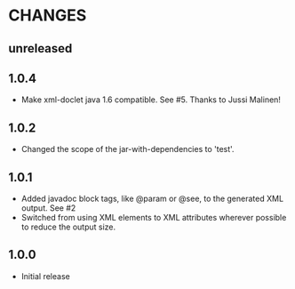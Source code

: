 CHANGES
=======

unreleased
----------

1.0.4
-----
* Make xml-doclet java 1.6 compatible. See #5. Thanks to Jussi Malinen!

1.0.2
-----
* Changed the scope of the jar-with-dependencies to 'test'.

1.0.1
-----
* Added javadoc block tags, like @param or @see, to the generated XML output. See #2
* Switched from using XML elements to XML attributes wherever possible to reduce the output size.

1.0.0
-----
* Initial release